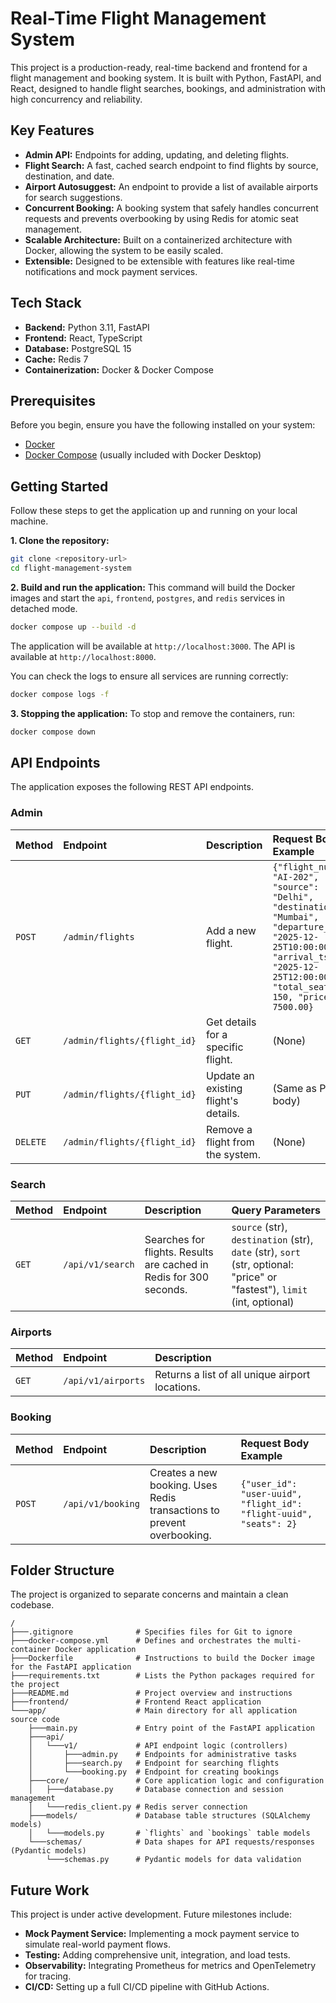# Real-Time Flight Management System

This project is a production-ready, real-time backend and frontend for a flight management and booking system. It is built with Python, FastAPI, and React, designed to handle flight searches, bookings, and administration with high concurrency and reliability.

## Key Features

*   **Admin API:** Endpoints for adding, updating, and deleting flights.
*   **Flight Search:** A fast, cached search endpoint to find flights by source, destination, and date.
*   **Airport Autosuggest:** An endpoint to provide a list of available airports for search suggestions.
*   **Concurrent Booking:** A booking system that safely handles concurrent requests and prevents overbooking by using Redis for atomic seat management.
*   **Scalable Architecture:** Built on a containerized architecture with Docker, allowing the system to be easily scaled.
*   **Extensible:** Designed to be extensible with features like real-time notifications and mock payment services.

## Tech Stack

*   **Backend:** Python 3.11, FastAPI
*   **Frontend:** React, TypeScript
*   **Database:** PostgreSQL 15
*   **Cache:** Redis 7
*   **Containerization:** Docker & Docker Compose

## Prerequisites

Before you begin, ensure you have the following installed on your system:
*   [Docker](https://docs.docker.com/get-docker/)
*   [Docker Compose](https://docs.docker.com/compose/install/) (usually included with Docker Desktop)

## Getting Started

Follow these steps to get the application up and running on your local machine.

**1. Clone the repository:**
```bash
git clone <repository-url>
cd flight-management-system
```

**2. Build and run the application:**
This command will build the Docker images and start the `api`, `frontend`, `postgres`, and `redis` services in detached mode.

```bash
docker compose up --build -d
```

The application will be available at `http://localhost:3000`. The API is available at `http://localhost:8000`.

You can check the logs to ensure all services are running correctly:
```bash
docker compose logs -f
```

**3. Stopping the application:**
To stop and remove the containers, run:
```bash
docker compose down
```

## API Endpoints

The application exposes the following REST API endpoints.

### Admin

| Method | Endpoint                  | Description                                     | Request Body Example                                                                                                                            |
| :----- | :------------------------ | :---------------------------------------------- | :---------------------------------------------------------------------------------------------------------------------------------------------- |
| `POST` | `/admin/flights`          | Add a new flight.                               | `{"flight_number": "AI-202", "source": "Delhi", "destination": "Mumbai", "departure_ts": "2025-12-25T10:00:00Z", "arrival_ts": "2025-12-25T12:00:00Z", "total_seats": 150, "price": 7500.00}` |
| `GET`  | `/admin/flights/{flight_id}` | Get details for a specific flight.              | (None)                                                                                                                                          |
| `PUT`  | `/admin/flights/{flight_id}` | Update an existing flight's details.            | (Same as POST body)                                                                                                                             |
| `DELETE`| `/admin/flights/{flight_id}` | Remove a flight from the system.                | (None)                                                                                                                                          |

### Search

| Method | Endpoint         | Description                                                                                                                                                           | Query Parameters                                                                                             |
| :----- | :--------------- | :-------------------------------------------------------------------------------------------------------------------------------------------------------------------- | :----------------------------------------------------------------------------------------------------------- |
| `GET`  | `/api/v1/search` | Searches for flights. Results are cached in Redis for 300 seconds. | `source` (str), `destination` (str), `date` (str), `sort` (str, optional: "price" or "fastest"), `limit` (int, optional) |

### Airports

| Method | Endpoint           | Description                                      |
| :----- | :----------------- | :----------------------------------------------- |
| `GET`  | `/api/v1/airports` | Returns a list of all unique airport locations. |

### Booking

| Method | Endpoint          | Description                                                                                                                                                           | Request Body Example                               |
| :----- | :---------------- | :-------------------------------------------------------------------------------------------------------------------------------------------------------------------- | :------------------------------------------------- |
| `POST` | `/api/v1/booking` | Creates a new booking. Uses Redis transactions to prevent overbooking. | `{"user_id": "user-uuid", "flight_id": "flight-uuid", "seats": 2}` |

## Folder Structure

The project is organized to separate concerns and maintain a clean codebase.

```
/
├───.gitignore              # Specifies files for Git to ignore
├───docker-compose.yml      # Defines and orchestrates the multi-container Docker application
├───Dockerfile              # Instructions to build the Docker image for the FastAPI application
├───requirements.txt        # Lists the Python packages required for the project
├───README.md               # Project overview and instructions
├───frontend/               # Frontend React application
└───app/                    # Main directory for all application source code
    ├───main.py             # Entry point of the FastAPI application
    ├───api/
    │   └───v1/             # API endpoint logic (controllers)
    │       ├───admin.py    # Endpoints for administrative tasks
    │       ├───search.py   # Endpoint for searching flights
    │       └───booking.py  # Endpoint for creating bookings
    ├───core/               # Core application logic and configuration
    │   ├───database.py     # Database connection and session management
    │   └───redis_client.py # Redis server connection
    ├───models/             # Database table structures (SQLAlchemy models)
    │   └───models.py       # `flights` and `bookings` table models
    └───schemas/            # Data shapes for API requests/responses (Pydantic models)
        └───schemas.py      # Pydantic models for data validation
```

## Future Work

This project is under active development. Future milestones include:
*   **Mock Payment Service:** Implementing a mock payment service to simulate real-world payment flows.
*   **Testing:** Adding comprehensive unit, integration, and load tests.
*   **Observability:** Integrating Prometheus for metrics and OpenTelemetry for tracing.
*   **CI/CD:** Setting up a full CI/CD pipeline with GitHub Actions.